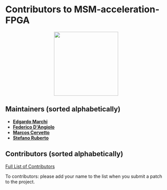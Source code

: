 Contributors to MSM-acceleration-FPGA
=====================================

<p align="center">
  <img src="https://contributors-img.web.app/image?repo=lambdaclass/MSM-acceleration-FPGA" width = 200/>
</p>

Maintainers (sorted alphabetically)
---------------------------------------


* **[Edgardo Marchi](https://github.com/edgardomarchi)**
* **[Federico D'Angiolo](https://github.com/fgdangiolo)**
* **[Marcos Cervetto](https://github.com/twint)**
* **[Stefano Ruberto](https://github.com/stefmr)**


Contributors  (sorted alphabetically)
-------------------------------------
[Full List of Contributors](https://github.com/lambdaclass/MSM-acceleration-FPGA/graphs/contributors)

To contributors: please add your name to the list when you submit a patch to the project.
